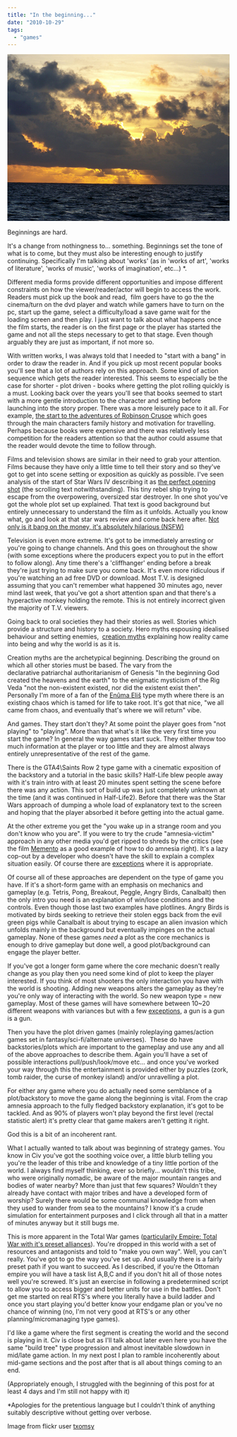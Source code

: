 ```yaml
---
title: "In the beginning..."
date: "2010-10-29"
tags: 
  - "games"
---
```


[![](/assets/img/sunrise.jpg "sunrise")](http://spurious-logic.net/in-the-beginning)

Beginnings are hard.

It's a change from nothingness to... something. Beginnings set the tone of what is to come, but they must also be interesting enough to justify continuing. Specifically I'm talking about 'works' (as in 'works of art', 'works of literature', 'works of music', 'works of imagination', etc...) \*.

Different media forms provide different opportunities and impose different constraints on how the viewer/reader/actor will begin to access the work. Readers must pick up the book and read,  film goers have to go the the cinema/turn on the dvd player and watch while gamers have to turn on the pc, start up the game, select a difficulty/load a save game wait for the loading screen and then play. I just want to talk about what happens once the film starts, the reader is on the first page or the player has started the game and not all the steps necessary to get to that stage. Even though arguably they are just as important, if not more so.

With written works, I was always told that I needed to "start with a bang" in order to draw the reader in. And if you pick up most recent popular books you'll see that a lot of authors rely on this approach. Some kind of action sequence which gets the reader interested. This seems to especially be the case for shorter - plot driven - books where getting the plot rolling quickly is a must. Looking back over the years you'll see that books seemed to start with a more gentle introduction to the character and setting before launching into the story proper. There was a more leisurely pace to it all. For example, [the start to the adventures of Robinson Crusoe](http://www.gutenberg.org/files/12623/12623-h/12623-h.htm) which goes through the main characters family history and motivation for travelling. Perhaps because books were expensive and there was relatively less competition for the readers attention so that the author could assume that the reader would devote the time to follow through.

Films and television shows are similar in their need to grab your attention. Films because they have only a little time to tell their story and so they've got to get into scene setting or exposition as quickly as possible. I've seen analysis of the start of Star Wars IV describing it as [the perfect opening shot](http://www.youtube.com/watch?v=FxKtZmQgxrI) (the scrolling text notwithstanding). This tiny rebel ship trying to escape from the overpowering, oversized star destroyer. In one shot you've got the whole plot set up explained. That text is good background but entirely unnecessary to understand the film as it unfolds. Actually you know what, go and look at that star wars review and come back here after. [Not only is it bang on the money, it's absolutely hilarious (NSFW)](http://www.youtube.com/watch?v=FxKtZmQgxrI)

Television is even more extreme. It's got to be immediately arresting or you're going to change channels. And this goes on throughout the show (with some exceptions where the producers expect you to put in the effort to follow along). Any time there's a 'cliffhanger' ending before a break they're just trying to make sure you come back. It's even more ridiculous if you're watching an ad free DVD or download. Most T.V. is designed assuming that you can't remember what happened 30 minutes ago, never mind last week, that you've got a short attention span and that there's a hyperactive monkey holding the remote. This is not entirely incorrect given the majority of T.V. viewers.

Going back to oral societies they had their stories as well. Stories which provide a structure and history to a society. Hero myths espousing idealised behaviour and setting enemies,  [creation myths](http://en.wikipedia.org/wiki/Creation_myths) explaining how reality came into being and why the world is as it is.

Creation myths are the archetypical beginning. Describing the ground on which all other stories must be based. The vary from the declarative patriarchal authoritarianism of Genesis "In the beginning God created the heavens and the earth" to the enigmatic mysticism of the Rig Veda "not the non-existent existed, nor did the existent exist then". Personally I'm more of a fan of the [Enûma Eliš](http://en.wikipedia.org/wiki/En%C3%BBma_Eli%C5%A1) type myth where there is an existing chaos which is tamed for life to take root. It's got that nice, "we all came from chaos, and eventually that's where we will return" vibe.

And games. They start don't they? At some point the player goes from "not playing" to "playing". More than that what's it like the very first time you start the game? In general the way games start suck. They either throw too much information at the player or too little and they are almost always entirely unrepresentative of the rest of the game.

There is the GTA4\\Saints Row 2 type game with a cinematic exposition of the backstory and a tutorial in the basic skills? Half-Life blew people away with it's train intro with at least 20 minutes spent setting the scene before there was any action. This sort of build up was just completely unknown at the time (and it was continued in Half-Life2). Before that there was the Star Wars approach of dumping a whole load of explanatory text to the screen and hoping that the player absorbed it before getting into the actual game.

At the other extreme you get the "you wake up in a strange room and you don't know who you are". If you were to try the crude "amnesia-victim" approach in any other media you'd get ripped to shreds by the critics (see the film [Memento](http://en.wikipedia.org/wiki/Memento_(film)) as a good example of how to do amnesia right). It's a lazy cop-out by a developer who doesn't have the skill to explain a complex situation easily. Of course there are [exceptions](http://www.gog.com/en/gamecard/planescape_torment) where it is appropriate.

Of course all of these approaches are dependent on the type of game you have. If it's a short-form game with an emphasis on mechanics and gameplay (e.g. Tetris, Pong, Breakout, Peggle, Angry Birds, Canalbalt) then the only intro you need is an explanation of win/lose conditions and the controls. Even though those last two examples have plotlines. Angry Birds is motivated by birds seeking to retrieve their stolen eggs back from the evil green pigs while Canalbalt is about trying to escape an alien invasion which unfolds mainly in the background but eventually impinges on the actual gameplay. None of these games _need_ a plot as the core mechanics is enough to drive gameplay but done well, a good plot/background can engage the player better.

If you've got a longer form game where the core mechanic doesn't really change as you play then you need some kind of plot to keep the player interested. If you think of most shooters the only interaction you have with the world is shooting. Adding new weapons alters the gameplay as they're you're only way of interacting with the world. So new weapon type = new gameplay. Most of these games will have somewhere between 10~20 different weapons with variances but with a few [exceptions](http://www.youtube.com/watch?v=fHPvT8zVXT0&feature=related), a gun is a gun is a gun.

Then you have the plot driven games (mainly roleplaying games/action games set in fantasy/sci-fi/alternate universes).  These do have backstories/plots which are important to the gameplay and use any and all of the above approaches to describe them. Again you'll have a set of possible interactions pull/push/look/move etc... and once you've worked your way through this the entertainment is provided either by puzzles (zork, tomb raider, the curse of monkey island) and/or unravelling a plot.

For either any game where you do actually need some semblance of a plot/backstory to move the game along the beginning is vital. From the crap amnesia approach to the fully fledged backstory explanation, it's got to be tackled. And as 90% of players won't play beyond the first level (rectal statistic alert) it's pretty clear that game makers aren't getting it right.

God this is a bit of an incoherent rant.

What I actually wanted to talk about was beginning of strategy games. You know in Civ you've got the soothing voice over, a little blurb telling you you're the leader of this tribe and knowledge of a tiny little portion of the world. I always find myself thinking, ever so briefly... wouldn't this tribe, who were originally nomadic, be aware of the major mountain ranges and bodies of water nearby? More than just that few squares? Wouldn't they already have contact with major tribes and have a developed form of worship? Surely there would be some communal knowledge from when they used to wander from sea to the mountains? I know it's a crude simulation for entertainment purposes and I click through all that in a matter of minutes anyway but it still bugs me.

This is more apparent in the Total War games ([particularily Empire: Total War with it's preset alliances](http://spurious-logic.net/empire-total-war)). You're dropped in this world with a set of resources and antagonists and told to "make you own way". Well, you can't really. You've got to go the way you've set up. And usually there is a fairly preset path if you want to succeed. As I described, if you're the Ottoman empire you will have a task list A,B,C and if you don't hit all of those notes well you're screwed. It's just an exercise in following a predetermined script to allow you to access bigger and better units for use in the battles. Don't get me started on real RTS's where you literally have a build ladder and once you start playing you'd better know your endgame plan or you've no chance of winning (no, I'm not very good at RTS's or any other planning/micromanaging type games).

I'd like a game where the first segment is creating the world and the second is playing in it. Civ is close but as I'll talk about later even here you have the same "build tree" type progression and almost inevitable slowdown in mid/late game action. In my next post I plan to ramble incoherently about mid-game sections and the post after that is all about things coming to an end.

(Appropriately enough, I struggled with the beginning of this post for at least 4 days and I'm still not happy with it)

\*Apologies for the pretentious language but I couldn't think of anything suitably descriptive without getting over verbose.

Image from flickr user [txomsy](http://www.flickr.com/photos/jrvalverde/)
